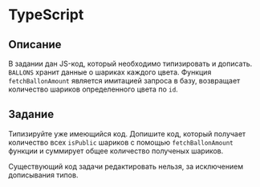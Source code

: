 # TypeScript

## Описание
 В задании дан JS-код, который необходимо типизировать и дописать.
 `BALLONS` хранит данные о шариках каждого цвета.
 Функция `fetchBallonAmount` является имитацией запроса в базу, возвращает количество шариков определенного цвета по `id`.    

## Задание
 Типизируйте уже имеющийся код.
 Допишите код, который получает количество всех `isPublic` шариков с помощью `fetchBallonAmount` функции и суммирует общее количество полученых шариков.

 Существующий код задачи редактировать нельзя, за исключением дописывания типов.
